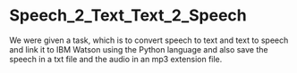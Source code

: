 # Speech_2_Text_Text_2_Speech
We were given a task, which is to convert speech to text and text to speech and link it to IBM Watson using the Python language and also save the speech in a txt file and the audio in an mp3 extension file.
